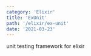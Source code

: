 ```yaml
---
category: 'Elixir'
title: 'ExUnit'
path: '/elixir/ex-unit'
date: '2021-03-23'
---
```


unit testing framework for elixir
